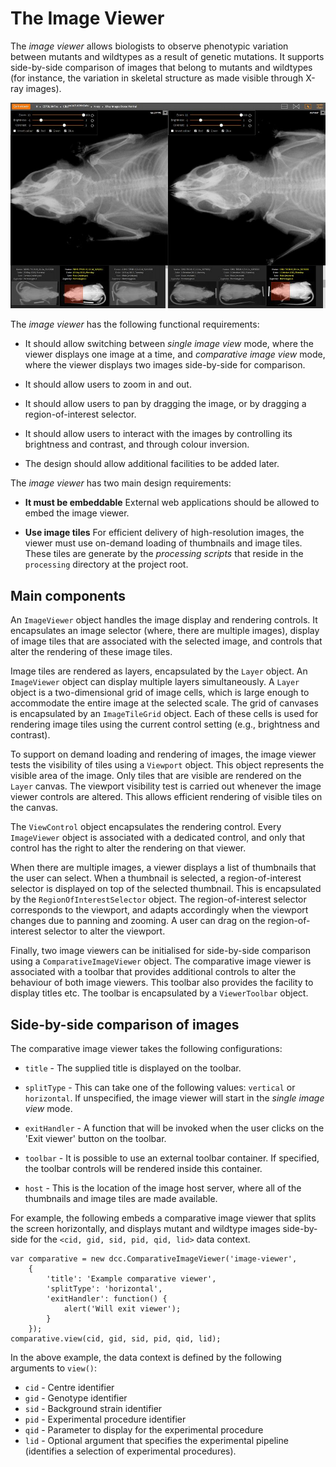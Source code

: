 # The Image Viewer

The _image viewer_ allows biologists to observe phenotypic variation
between mutants and wildtypes as a result of genetic mutations. It
supports side-by-side comparison of images that belong to mutants and
wildtypes (for instance, the variation in skeletal structure as made
visible through X-ray images).

![Screenshot of Image Viewer](screenshot.jpg)

The _image viewer_ has the following functional requirements:

* It should allow switching between _single image view_ mode, where
  the viewer displays one image at a time, and _comparative image
  view_ mode, where the viewer displays two images side-by-side for
  comparison.

* It should allow users to zoom in and out.

* It should allow users to pan by dragging the image, or by dragging a
  region-of-interest selector.

* It should allow users to interact with the images by controlling its
  brightness and contrast, and through colour inversion.

* The design should allow additional facilities to be added later.


The _image viewer_ has two main design requirements:

* **It must be embeddable** External web applications should be
    allowed to embed the image viewer.

* **Use image tiles** For efficient delivery of high-resolution
    images, the viewer must use on-demand loading of thumbnails and
    image tiles. These tiles are generate by the _processing scripts_
    that reside in the `processing` directory at the project root.


## Main components

An `ImageViewer` object handles the image display and rendering
controls. It encapsulates an image selector (where, there are multiple
images), display of image tiles that are associated with the selected 
image, and controls that alter the rendering of these image tiles.

Image tiles are rendered as layers, encapsulated by the `Layer`
object. An `ImageViewer` object can display multiple layers
simultaneously. A `Layer` object is a two-dimensional grid of image
cells, which is large enough to accommodate the entire image at the
selected scale. The grid of canvases is encapsulated by an
`ImageTileGrid` object. Each of these cells is used for rendering
image tiles using the current control setting (e.g., brightness and
contrast).

To support on demand loading and rendering of images, the image viewer
tests the visibility of tiles using a `Viewport` object. This object
represents the visible area of the image. Only tiles that are visible
are rendered on the `Layer` canvas. The viewport visibility test is
carried out whenever the image viewer controls are altered. This
allows efficient rendering of visible tiles on the canvas.

The `ViewControl` object encapsulates the rendering control. Every
`ImageViewer` object is associated with a dedicated control, and only
that control has the right to alter the rendering on that viewer.

When there are multiple images, a viewer displays a list of thumbnails
that the user can select. When a thumbnail is selected, a
region-of-interest selector is displayed on top of the selected
thumbnail. This is encapsulated by the `RegionOfInterestSelector`
object. The region-of-interest selector corresponds to the viewport,
and adapts accordingly when the viewport changes due to panning and
zooming. A user can drag on the region-of-interest selector to alter
the viewport.

Finally, two image viewers can be initialised for side-by-side
comparison using a `ComparativeImageViewer` object. The comparative
image viewer is associated with a toolbar that provides additional
controls to alter the behaviour of both image viewers. This toolbar
also provides the facility to display titles etc. The toolbar is
encapsulated by a `ViewerToolbar` object.


## Side-by-side comparison of images

The comparative image viewer takes the following configurations:

* `title` - The supplied title is displayed on the toolbar.

* `splitType` - This can take one of the following values: `vertical`
   or `horizontal`. If unspecified, the image viewer will start in the
   _single image view_ mode.

* `exitHandler` - A function that will be invoked when the user clicks
   on the 'Exit viewer' button on the toolbar.

* `toolbar` - It is possible to use an external toolbar container. If
   specified, the toolbar controls will be rendered inside this
   container.

* `host` - This is the location of the image host server, where all of
   the thumbnails and image tiles are made available.

For example, the following embeds a comparative image viewer that
splits the screen horizontally, and displays mutant and wildtype images
side-by-side for the `<cid, gid, sid, pid, qid, lid>` data context.

    var comparative = new dcc.ComparativeImageViewer('image-viewer',
        {
            'title': 'Example comparative viewer',
            'splitType': 'horizontal',
            'exitHandler': function() {
                alert('Will exit viewer');
            }
        });
    comparative.view(cid, gid, sid, pid, qid, lid);


In the above example, the data context is defined by the following
arguments to `view()`:

* `cid` - Centre identifier
* `gid` - Genotype identifier
* `sid` - Background strain identifier
* `pid` - Experimental procedure identifier
* `qid` - Parameter to display for the experimental procedure
* `lid` - Optional argument that specifies the experimental pipeline
  (identifies a selection of experimental procedures).


